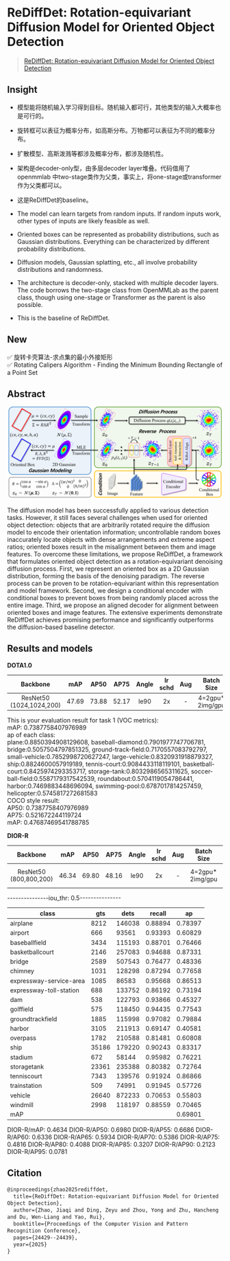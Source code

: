 # ReDiffDet: Rotation-equivariant Diffusion Model for Oriented Object Detection

> [ReDiffDet: Rotation-equivariant Diffusion Model for Oriented Object Detection](https://openaccess.thecvf.com/content/CVPR2025/html/Zhao_ReDiffDet_Rotation-equivariant_Diffusion_Model_for_Oriented_Object_Detection_CVPR_2025_paper.html)

<!-- [ALGORITHM] -->

## Insight

- 模型能将随机输入学习得到目标。随机输入都可行，其他类型的输入大概率也是可行的。
- 旋转框可以表征为概率分布，如高斯分布。万物都可以表征为不同的概率分布。
- 扩散模型、高斯泼溅等都涉及概率分布，都涉及随机性。
- 架构是decoder-only型，由多层decoder layer堆叠。代码借用了openmmlab 中two-stage类作为父类，事实上，将one-stage或transformer作为父类都可以。
- 这是ReDiffDet的baseline。

- The model can learn targets from random inputs. If random inputs work, other types of inputs are likely feasible as well.  
- Oriented boxes can be represented as probability distributions, such as Gaussian distributions. Everything can be characterized by different probability distributions.  
- Diffusion models, Gaussian splatting, etc., all involve probability distributions and randomness.  
- The architecture is decoder-only, stacked with multiple decoder layers. The code borrows the two-stage class from OpenMMLab as the parent class, though using one-stage or Transformer as the parent is also possible.
- This is the baseline of ReDiffDet.

## New

&#x2705; 旋转卡壳算法-求点集的最小外接矩形  
&#x2705; Rotating Calipers Algorithm - Finding the Minimum Bounding Rectangle of a Point Set

## Abstract

<div align=center>
<img src="https://github.com/wokaikaixinxin/ReDiffDet/blob/main/rediffdet_overview.png" width="800"/>
</div>

The diffusion model has been successfully applied to various detection tasks. However, it still faces several challenges when used for oriented object detection: objects that are arbitrarily rotated require the diffusion model to encode their orientation information; uncontrollable random boxes inaccurately locate objects with dense arrangements and extreme aspect ratios; oriented boxes result in the misalignment between them and image features. To overcome these limitations, we propose ReDiffDet, a framework that formulates oriented object detection as a rotation-equivariant denoising diffusion process. First, we represent an oriented box as a 2D Gaussian distribution, forming the basis of the denoising paradigm. The reverse process can be proven to be rotation-equivariant within this representation and model framework. Second, we design a conditional encoder with conditional boxes to prevent boxes from being randomly placed across the entire image. Third, we propose an aligned decoder for alignment between oriented boxes and image features. The extensive experiments demonstrate ReDiffDet achieves promising performance and significantly outperforms the diffusion-based baseline detector.

## Results and models

**DOTA1.0**


|         Backbone         |  mAP  | AP50 | AP75 | Angle | lr schd |  Aug | Batch Size |                                                    Configs                                                     |                                                                                                                                                                              Download                                                                                                                                                                              |
| :----------------------: | :---: | :---: | :-----: | :------: | :------------: | :-: | :--------: | :------------------------------------------------------------------------------------------------------------: | :----------------------------------------------------------------------------------------------------------------------------------------------------------------------------------------------------------------------------------------------------------------------------------------------------------------------------------------------------------------: |
| ResNet50 (1024,1024,200) | 47.69 | 73.88  |   52.17    |   le90   |      2x      |  -  | 4=2gpu*<br>2img/gpu      | [GSDet_r50_b900_h2h4<br>_h2r1_r2r1_2x_dotav1.0.py](./configs/GSDet_r50_b900_h2h4_h2r1_r2r1_2x_dotav1.0.py) | [model](https://www.modelscope.cn/models/wokaikaixinxin/ai4rs/files) \| [log]() |

This is your evaluation result for task 1 (VOC metrics):  
mAP: 0.7387758407976989  
ap of each class:   
plane:0.8850394908129608, baseball-diamond:0.7901977747706781, bridge:0.5057504797851325, ground-track-field:0.7170557083792797, small-vehicle:0.7852998720627247, large-vehicle:0.8320931918879327, ship:0.8824600057919189, tennis-court:0.9084433118119101, basketball-court:0.8425974293353717, storage-tank:0.8032986565311625, soccer-ball-field:0.5587179317542539, roundabout:0.5704119054786441, harbor:0.7469883448696094, swimming-pool:0.6787017814257459, helicopter:0.5745817272681583  
COCO style result:  
AP50: 0.7387758407976989  
AP75: 0.521672244119724  
mAP: 0.47687469541788785



**DIOR-R**


|         Backbone         |  mAP  | AP50 | AP75 | Angle | lr schd |  Aug | Batch Size |                                                    Configs                                                     |                                                                                                                                                                              Download                                                                                                                                                                              |
| :----------------------: | :---: | :---: | :-----: | :------: | :------------: | :-: | :--------: | :------------------------------------------------------------------------------------------------------------: | :----------------------------------------------------------------------------------------------------------------------------------------------------------------------------------------------------------------------------------------------------------------------------------------------------------------------------------------------------------------: |
| ResNet50 (800,800,200) | 46.34 | 69.80  |   48.16    |   le90   |      2x      |  -  | 4=2gpu*<br>2img/gpu      | [GSDet_r50_b900_h2h4<br>_h2r1_r2r1_2x_dior.py](./configs/GSDet_r50_b900_h2h4_h2r1_r2r1_2x_dior.py) | [model](https://www.modelscope.cn/models/wokaikaixinxin/ai4rs/files) \| [log](https://www.modelscope.cn/models/wokaikaixinxin/ai4rs/resolve/master/GSDet_baseline/GSDet_r50_b900_h2h4_h2r1_r2r1_2x_dior/20241208_124846/20241208_124846.log) \| [results](https://www.modelscope.cn/models/wokaikaixinxin/ai4rs/resolve/master/GSDet_baseline/GSDet_r50_b900_h2h4_h2r1_r2r1_2x_dior/20250704_182754/20250704_182754.log) |


---------------iou_thr: 0.5---------------

| class                   | gts   | dets   | recall  | ap      |
|-------------------------|-------|--------|---------|---------|
| airplane                | 8212  | 146038 | 0.88894 | 0.78397 |
| airport                 | 666   | 93561  | 0.93393 | 0.60829 |
| baseballfield           | 3434  | 115193 | 0.88701 | 0.76466 |
| basketballcourt         | 2146  | 257083 | 0.94688 | 0.87331 |
| bridge                  | 2589  | 507543 | 0.76477 | 0.48336 |
| chimney                 | 1031  | 128298 | 0.87294 | 0.77658 |
| expressway-service-area | 1085  | 86583  | 0.95668 | 0.86513 |
| expressway-toll-station | 688   | 133752 | 0.86192 | 0.73194 |
| dam                     | 538   | 122793 | 0.93866 | 0.45327 |
| golffield               | 575   | 118450 | 0.94435 | 0.77543 |
| groundtrackfield        | 1885  | 115998 | 0.97082 | 0.79884 |
| harbor                  | 3105  | 211913 | 0.69147 | 0.40581 |
| overpass                | 1782  | 210588 | 0.81481 | 0.60808 |
| ship                    | 35186 | 179220 | 0.90243 | 0.83317 |
| stadium                 | 672   | 58144  | 0.95982 | 0.76221 |
| storagetank             | 23361 | 235388 | 0.80382 | 0.72764 |
| tenniscourt             | 7343  | 139576 | 0.91924 | 0.86866 |
| trainstation            | 509   | 74991  | 0.91945 | 0.57726 |
| vehicle                 | 26640 | 872233 | 0.70653 | 0.55803 |
| windmill                | 2998  | 118197 | 0.88559 | 0.70465 |
| mAP                     |       |        |         | 0.69801 |


DIOR-R/mAP: 0.4634  DIOR-R/AP50: 0.6980  DIOR-R/AP55: 0.6686  DIOR-R/AP60: 0.6336  DIOR-R/AP65: 0.5934  DIOR-R/AP70: 0.5386  DIOR-R/AP75: 0.4816  DIOR-R/AP80: 0.4088  DIOR-R/AP85: 0.3207  DIOR-R/AP90: 0.2123  DIOR-R/AP95: 0.0781

## Citation

```
@inproceedings{zhao2025rediffdet,
  title={ReDiffDet: Rotation-equivariant Diffusion Model for Oriented Object Detection},
  author={Zhao, Jiaqi and Ding, Zeyu and Zhou, Yong and Zhu, Hancheng and Du, Wen-Liang and Yao, Rui},
  booktitle={Proceedings of the Computer Vision and Pattern Recognition Conference},
  pages={24429--24439},
  year={2025}
}
```
